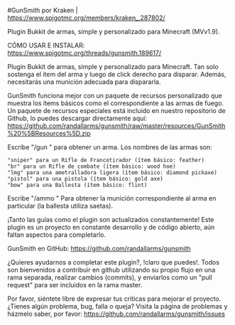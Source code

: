 #GunSmith
por Kraken | https://www.spigotmc.org/members/kraken_.287802/

Plugin Bukkit de armas, simple y personalizado para Minecraft (MVv1.9).

CÓMO USAR E INSTALAR: https://www.spigotmc.org/threads/gunsmith.189617/

Plugin Bukkit de armas, simple y personalizado para Minecraft. Tan solo sostenga el ítem del arma y luego de click derecho para disparar. Además, necesitarás una munición adecuada para dispararla.

GunSmith funciona mejor con un paquete de recursos personalizado que muestra los ítems básicos como el correspondiente a las armas de fuego. Un paquete de recursos especiales está incluido en nuestro repositorio de Github, lo puedes descargar directamente aquí: https://github.com/randallarms/gunsmith/raw/master/resources/GunSmith%20%5BResources%5D.zip

Escribe "/gun <nombreArma>" para obtener un arma. Los nombres de las armas son:

    "sniper" para un Rifle de Francotirador (ítem básico: feather)
    "br" para un Rifle de combate (ítem básico: wood hoe)
    "lmg" para una ametralladora ligera (ítem básico: diamond pickaxe)
    "pistol" para una pistola (ítem básico: gold axe)
    "bow" para una Ballesta (ítem básico: flint)

Escribe "/ammo <nombreArma>" Para obtener la munición correspondiente al arma en particular (la ballesta utiliza saetas).

¡Tanto las guías como el plugin son actualizados constantemente! Este plugin es un proyecto en constante desarrollo y de código abierto, aún faltan aspectos para completarlo.

GunSmith en GitHub: https://github.com/randallarms/gunsmith

¿Quieres ayudarnos a completar este plugin?, !claro que puedes!. Todos son bienvenidos a contribuir en github utilizando su propio flujo en una rama separada, realizar cambios (commits), y enviarlos como un "pull request" para ser incluidos en la rama master.

Por favor, siéntete libre de expresar tus críticas para mejorar el proyecto. ¿Tienes algún problema, bug, falla o queja? Visita la página de problemas y házmelo saber, por favor: https://github.com/randallarms/gunsmith/issues